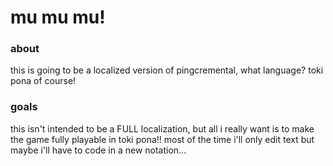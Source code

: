 # mu mu mu!

### about
this is going to be a localized version of pingcremental, what language? toki pona of course!

### goals
this isn't intended to be a FULL localization, but all i really want is to make the game fully playable in toki pona!!
most of the time i'll only edit text but maybe i'll have to code in a new notation...
